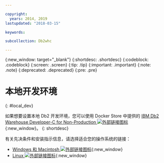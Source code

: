 ```yaml
---

copyright:
  years: 2014, 2019
lastupdated: "2018-03-15"

keywords:

subcollection: Db2whc

---
```


<!-- Attribute definitions --> 
{:new_window: target="_blank"}
{:shortdesc: .shortdesc}
{:codeblock: .codeblock}
{:screen: .screen}
{:tip: .tip}
{:important: .important}
{:note: .note}
{:deprecated: .deprecated}
{:pre: .pre}

# 本地开发环境
{: #local_dev}

如果想要设置本地 Db2 开发环境，您可以使用 Docker Store 中提供的 [IBM Db2 Warehouse Developer-C for Non-Production ![外部链接图标](../../icons/launch-glyph.svg "外部链接图标")](https://store.docker.com/images/ibm-db2-warehouse-dev){:new_window}。
{: shortdesc}

有关先决条件和安装指示信息，请选择适合您的操作系统的链接： 

- [Windows 和 Macintosh ![外部链接图标](../../icons/launch-glyph.svg "外部链接图标")](https://www.ibm.com/support/knowledgecenter/en/SS6NHC/com.ibm.swg.im.dashdb.doc/admin/local_prereqs-Winmac_using_Linux.html){:new_window}
- [Linux ![外部链接图标](../../icons/launch-glyph.svg "外部链接图标")](https://www.ibm.com/support/knowledgecenter/en/SS6NHC/com.ibm.swg.im.dashdb.doc/admin/local_prereqs-Linux.html){:new_window}
